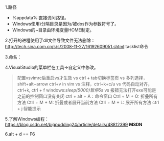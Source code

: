 1.路径
+ %appdata%:直接访问路径。 
+ Windows使用\分隔目录是因为/被dos作为参数符号了。
+ Windows的~目录由环境变量HOME制定。


2.打开的进程使用了dll文件导致文件无法删除：http://tech.sina.com.cn/s/s/2008-11-27/16192609051.shtml
 tasklist命令

3.命名：

4.VisualStudio的菜单栏在工具->自定义中修改。
>配置vsvimrc后重启vs才生效
>vs ctrl + tab切换标签页
>vs 多列选择，shift+alt+arrow  ctrl+v in vim
>vs 注释，ctrl+k+c/u
>vs 代码自动对齐，ctrl+k, ctrl + f
>windows:_sleep(5000)暂停5s_
>vs 报错无法打开exe可能是之前的控制窗口没有关闭
>ctrl + alt + A：命令窗口
Ctrl + M + O: 折叠所有方法
Ctrl + M + M: 折叠或者展开当前方法
Ctrl + M + L:  展开所有方法
ctrl + j:智能提示

5.了解Windows编程：https://blog.csdn.net/bigpudding24/article/details/48812399
**MSDN**

6.alt + d == F6
